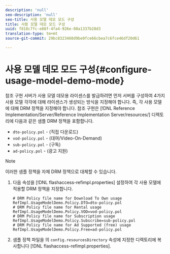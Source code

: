 ```yaml
---
description: 'null'
seo-description: 'null'
seo-title: 사용 모델 데모 모드 구성
title: 사용 모델 데모 모드 구성
uuid: f818c7fc-e88f-4fa4-926e-08a1337b28d3
translation-type: tm+mt
source-git-commit: 29bc8323460d9be0fce66cbea7c6fce46df20d61

---
```



# 사용 모델 데모 모드 구성{#configure-usage-model-demo-mode}

참조 구현 서버가 사용 모델 데모용 라이센스를 발급하려면 먼저 서버를 구성하여 4가지 사용 모델 각각에 대해 라이센스가 생성되는 방식을 지정해야 합니다. 즉, 각 사용 모델에 대해 DRM 정책을 지정해야 합니다. 참조 구현은 [!DNL Reference Implementation/Server/Reference Implementation Server/resources/] 디렉토리에 다음과 같은 샘플 DRM 정책을 포함합니다.

* `dto-policy.pol` - (직접 다운로드)
* `vod-policy.pol` - (대여/Video-On-Demand)
* `sub-policy.pol` - (구독)
* `ad-policy.pol` - (광고 지원)

>[!NOTE]
>
>이러한 샘플 정책을 자체 DRM 정책으로 대체할 수 있습니다.

1. 다음 속성을 [!DNL flashaccess-refimpl.properties] 설정하여 각 사용 모델에 적용할 DRM 정책을 지정합니다.

   ```
   # DRM Policy file name for Download To Own usage 
   RefImpl.UsageModelDemo.Policy.DTO=dto-policy.pol 
   # DRM Policy file name for Rental usage 
   RefImpl.UsageModelDemo.Policy.VOD=vod-policy.pol 
   # DRM Policy file name for Subscription usage 
   RefImpl.UsageModelDemo.Policy.Subscribe=sub-policy.pol 
   # DRM Policy file name for Ad Supported (free) usage 
   RefImpl.UsageModelDemo.Policy.Free=ad-policy.pol
   ```

1. 샘플 정책 파일을 의 `config.resourcesDirectory` 속성에 지정한 디렉토리에 복사합니다 [!DNL flashaccess-refimpl.properties].
